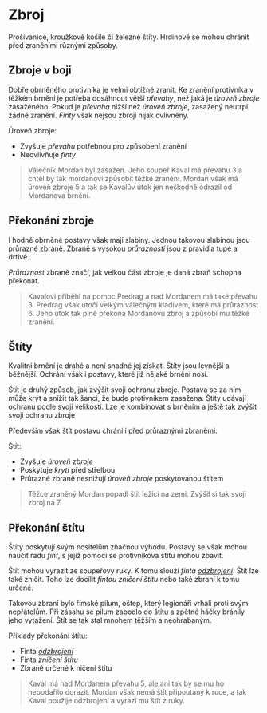 # Zbroj

Prošívanice, kroužkové košile či železné štíty. Hrdinové se mohou chránit před zraněními různými způsoby. 

## Zbroje v boji
Dobře obrněného protivníka je velmi obtížné zranit. Ke zranění protivníka v těžkém brnění je potřeba dosáhnout větší *převahy*, než jaká je *úroveň zbroje* zasaženého. Pokud je *převaha* nižší než *úroveň zbroje*, zasažený neutrpí žádné zranění. *Finty* však nejsou zbrojí nijak ovlivněny. 

Úroveň zbroje:
 - Zvyšuje *převahu* potřebnou pro způsobení zranění
 - Neovlivňuje *finty*

> Válečník Mordan byl zasažen. Jeho soupeř Kaval má převahu 3 a chtěl by tak mordanovi způsobit těžké zranění. Mordan však má úroveň zbroje 5 a tak se Kavalův útok jen neškodně odrazil od Mordanova brnění.

## Překonání zbroje
I hodně obrněné postavy však mají slabiny. Jednou takovou slabinou jsou průrazné zbraně. Zbraně s vysokou *průrazností* jsou z pravidla tupé a drtivé. 

*Průraznost* zbraně značí, jak velkou část zbroje je daná zbraň schopna překonat.

> Kavalovi přiběhl na pomoc Predrag a nad Mordanem má také převahu 3. Predrag však útočí velkým válečným kladivem, které má průraznost 6. Jeho útok tak plně překoná Mordanovu zbroj a způsobí mu těžké zranění.

## Štíty
Kvalitní brnění je drahé a není snadné jej získat. Štíty jsou levnější a běžnější. Ochrání však i postavy, které již nějaké brnění nosí.

Štít je druhý způsob, jak zvýšit svoji ochranu zbroje. Postava se za ním může krýt a snížit tak šanci, že bude protivníkem zasažena. Štíty udávají ochranu podle svoji velikosti. Lze je kombinovat s brněním a ještě tak zvýšit svoji ochranu zbroje

Především však štít postavu chrání i před průraznými zbraněmi.

Štít:
 - Zvyšuje *úroveň zbroje*
 - Poskytuje *krytí* před střelbou
 - Průrazné zbraně nesnižují *úroveň zbroje* poskytovanou štítem

> Těžce zraněný Mordan popadl štít ležící na zemi. Zvýšil si tak svoji zbroj na 7.

## Překonání štítu
Štíty poskytují svým nositelům značnou výhodu. Postavy se však mohou naučit řadu *fint*, s jejiž pomocí se protivníkova štítu mohou zbavit.

Štít mohou vyrazit ze soupeřovy ruky. K tomu slouží *finta [odzbrojení](attacking/tricks/disarm.md)*. Štít lze také zničit. Toho lze docílit *fintou zničení štítu* nebo také zbraní k tomu určené.

Takovou zbraní bylo římské pilum, oštep, který legionáři vrhali proti svým nepřátelům. Při zásahu se pilum zabodlo do štítu a zpětné háčky bránily jeho vytažení. Štít se tak stal mnohem těžším a neohrabaným.

Příklady překonání štítu:
 - Finta *[odzbrojení](attacking/tricks/disarm.md)*
 - Finta *zničení štítu*
 - Zbraně určené k ničení štítu

> Kaval má nad Mordanem převahu 5, ale ani tak by se mu ho nepodařilo dorazit. Mordan však nemá štít připoutaný k ruce, a tak Kaval použije odzbrojení a vyrazí mu štít z ruky.
